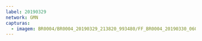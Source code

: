 ```yaml
---
label: 20190329
network: GMN
capturas:
  - imagem: BR0004/BR0004_20190329_213820_993480/FF_BR0004_20190330_060016_646_0601088.fits_maxpixel.jpg
---
```

